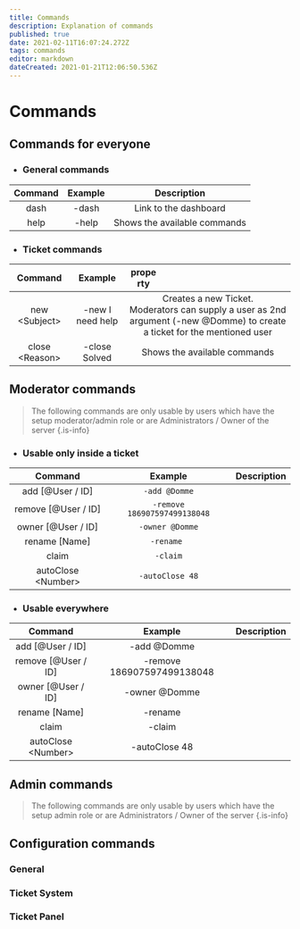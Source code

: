 ```yaml
---
title: Commands
description: Explanation of commands
published: true
date: 2021-02-11T16:07:24.272Z
tags: commands
editor: markdown
dateCreated: 2021-01-21T12:06:50.536Z
---
```


# Commands
    

## Commands for everyone

- ### General commands
|       Command        	|    Example                  	| Description 												|
|:-------------------:  |:---------------------------: 	|:-----------:												|
| dash						    	| -dash 				              	| Link to the dashboard            	|
| help    							| -help         				      	| Shows the available commands       	|

- ### Ticket commands
|       Command        	|    Example                  	|  <div style="width:50px">property</div> 																																																															|
|:-------------------:  |:---------------------------: 	|:-------------------------------------------------------------------------------------------------------------------------------------:		|
| new	\<Subject>			  | -new I need help     					| Creates a new Ticket.<br>Moderators can supply a user as 2nd argument (-new @Domme) to create a ticket for the mentioned user     				|
| close \<Reason>     	| -close Solved    							| Shows the available commands																																																							|



## Moderator commands
> The following commands are only usable by users which have the setup moderator/admin role or are Administrators / Owner of the server
{.is-info}
- ### Usable only inside a ticket
|       Command        	|    Example                  	| Description 	|
|:-------------------:  |:---------------------------: 	|:-----------:	|
| add [@User / ID]    	| `-add @Domme`               	|             	|
| remove [@User / ID] 	| `-remove 186907597499138048` 	|             	|
| owner [@User / ID]  	| `-owner @Domme`             	|             	|
| rename [Name]       	| `-rename `        			  		|             	|
| claim               	| `-claim`     						    	|             	|
| autoClose \<Number>  	| `-autoClose 48`						  	|             	|

- ### Usable everywhere
|       Command       	|    Example                 	| Description 	|
|:-------------------:	|:-------------------------: 	|:-----------:	|
| add [@User / ID]    	|   -add @Domme              	|             	|
| remove [@User / ID] 	| -remove 186907597499138048 	|             	|
| owner [@User / ID]  	|  -owner @Domme             	|             	|
| rename [Name]       	|    -rename         					|             	|
| claim               	|     -claim     							|             	|
| autoClose \<Number>  	|  -autoClose 48 							|             	|

## Admin commands
> The following commands are only usable by users which have the setup admin role or are Administrators / Owner of the server
{.is-info}
## Configuration commands
### General
### Ticket System
### Ticket Panel
